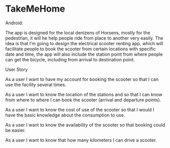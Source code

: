 # TakeMeHome

Android:

 The app is designed for the local denizens of Horsens, mostly for the pedestrian, it will he help people ride from place to another very easily. The idea is that I’m going to design the electrical scooter renting app, which will facilitate people to book the scooter from certain locations with specific date and time, the app will also include the station point from where people can get the bicycle, including from arrival to destination point. 

User Story

As a user I want to have my account for booking the scooter so that I can use the facility several times.

As a user I want to know the location of the stations and so that I can know from where to where I can book the scooter (arrival and departure points).

As a user I want to know the cost of use of the scooter so that I would I have the basic knowledge about the consumption to use.

As a user I want to know the availability of the scooter so that booking could be easier.

As a user I want to know that how many kilometers I can drive a scooter.
